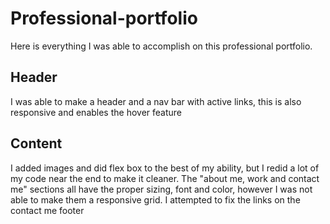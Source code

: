 # Professional-portfolio


Here is everything I was able to accomplish on this professional portfolio.

## Header

I was able to make a header and a nav bar with active links, this is also responsive and enables the hover feature


## Content

I added images and did flex box to the best of my ability, but I redid a lot of my code near the end to make it cleaner. 
The "about me, work and contact me" sections all have the proper sizing, font and color, however I was not able to make them a responsive grid.
I attempted to fix the links on the contact me footer
 


